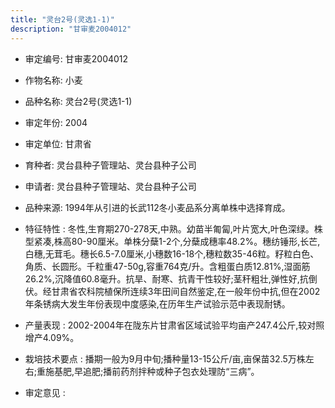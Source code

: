 ```yaml
---
title: "灵台2号(灵选1-1)"
description: "甘审麦2004012"
---
```

* 审定编号:  甘审麦2004012

*  作物名称:  小麦

*  品种名称:  灵台2号(灵选1-1)

*  审定年份:  2004

*  审定单位:  甘肃省

* 育种者:  灵台县种子管理站、灵台县种子公司

*  申请者:  灵台县种子管理站、灵台县种子公司

*  品种来源:  1994年从引进的长武112冬小麦品系分离单株中选择育成。

*  特征特性 : 
冬性,生育期270-278天,中熟。幼苗半匍匐,叶片宽大,叶色深绿。株型紧凑,株高80-90厘米。单株分蘖1-2个,分蘖成穗率48.2%。穗纺锤形,长芒,白穗,无茸毛。穗长6.5-7.0厘米,小穗数16-18个,穗粒数35-46粒。籽粒白色、角质、长圆形。千粒重47-50g,容重764克/升。含粗蛋白质12.81%,湿面筋26.2%,沉降值60.8毫升。抗旱、耐寒、抗青干性较好;茎秆粗壮,弹性好,抗倒伏。经甘肃省农科院植保所连续3年田间自然鉴定,在一般年份中抗,但在2002年条锈病大发生年份表现中度感染,在历年生产试验示范中表现耐锈。
 
*  产量表现 : 
2002-2004年在陇东片甘肃省区域试验平均亩产247.4公斤,较对照增产4.09%。

*  栽培技术要点 : 
播期一般为9月中旬;播种量13-15公斤/亩,亩保苗32.5万株左右;重施基肥,早追肥;播前药剂拌种或种子包衣处理防“三病”。

*  审定意见 : 

